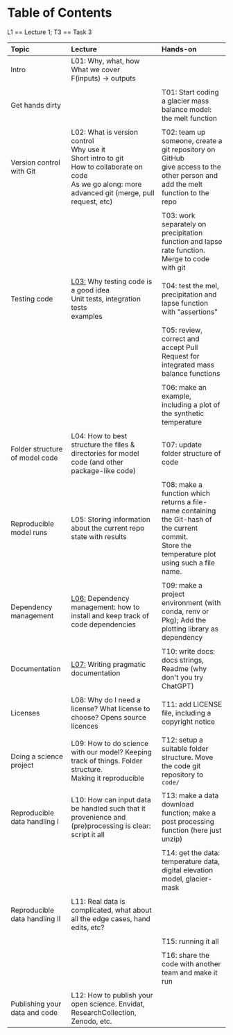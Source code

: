 # Table of Contents
L1 == Lecture 1; T3 == Task 3


| Topic                          | Lecture                                                                                                                                                           | Hands-on                                                                                                                                            |
|:-------------------------------|:------------------------------------------------------------------------------------------------------------------------------------------------------------------|:----------------------------------------------------------------------------------------------------------------------------------------------------|
| Intro                          | L01: Why, what, how<br>  What we cover<br>  F(inputs) -> outputs<br>                                                                                              |                                                                                                                                                     |
|                                |                                                                                                                                                                   |                                                                                                                                                     |
| Get hands dirty                |                                                                                                                                                                   | T01: Start coding a glacier mass balance model: the melt function                                                                                   |
|                                |                                                                                                                                                                   |                                                                                                                                                     |
| Version control with Git       | L02: What is version control<br> Why use it <br>Short intro to git <br>How to collaborate on code<br>As we go along: more advanced git (merge, pull request, etc) | T02: team up someone, create a git repository on GitHub<br> give access to the other person and add the melt function to the repo                   |
|                                |                                                                                                                                                                   |                                                                                                                                                     |
|                                |                                                                                                                                                                   | T03: work separately on precipitation function and lapse rate function.  Merge to code with git                                                     |
|                                |                                                                                                                                                                   |                                                                                                                                                     |
| Testing code                   | [L03:](lectures/testing.md) Why testing code is a good idea<br>Unit tests, integration tests<br>examples                                                          | T04: test the mel, precipitation and lapse function with "assertions"                                                                               |
|                                |                                                                                                                                                                   |                                                                                                                                                     |
|                                |                                                                                                                                                                   | T05: review, correct and accept Pull Request for integrated mass balance functions                                                                  |
|                                |                                                                                                                                                                   |                                                                                                                                                     |
|                                |                                                                                                                                                                   | T06: make an example, including a plot of the synthetic temperature                                                                                 |
|                                |                                                                                                                                                                   |                                                                                                                                                     |
| Folder structure of model code | L04: How to best structure the files & directories for model code (and other package-like code)                                                                   | T07: update folder structure of code                                                                                                                |
|                                |                                                                                                                                                                   |                                                                                                                                                     |
| Reproducible model runs        | L05: Storing information about the current repo state with results                                                                                                | T08: make a function which returns a file-name containing the Git-hash of the current commit.<br>Store the temperature plot using such a file name. |
|                                |                                                                                                                                                                   |                                                                                                                                                     |
| Dependency management          | [L06:](lectures/dependencies,md) Dependency management: how to install and keep track of code dependencies                                                        | T09: make a project environment (with conda, renv or Pkg); Add the plotting library as dependency                                                   |
|                                |                                                                                                                                                                   |                                                                                                                                                     |
| Documentation                  | [L07:](lectures/documentation.md) Writing pragmatic documentation                                                                                                 | T10: write docs: docs strings, Readme (why don't you try ChatGPT)                                                                                   |
|                                |                                                                                                                                                                   |                                                                                                                                                     |
| Licenses                       | L08: Why do I need a license?  What license to choose?  Opens source licences                                                                                     | T11: add LICENSE file, including a copyright notice                                                                                                 |
|                                |                                                                                                                                                                   |                                                                                                                                                     |
| Doing a science project        | L09: How to do science with our model? Keeping track of things.  Folder structure.<br>  Making it reproducible                                                    | T12: setup a suitable folder structure.  Move the code git repository to `code/`                                                                    |
|                                |                                                                                                                                                                   |                                                                                                                                                     |
| Reproducible data handling I   | L10: How can input data be handled such that it provenience and (pre)processing is clear: script it all                                                           | T13: make a data download function; make a post processing function (here just unzip)                                                               |
|                                |                                                                                                                                                                   |                                                                                                                                                     |
|                                |                                                                                                                                                                   | T14: get the data: temperature data, digital elevation model, glacier-mask                                                                          |
|                                |                                                                                                                                                                   |                                                                                                                                                     |
| Reproducible data handling II  | L11: Real data is complicated, what about all the edge cases, hand edits, etc?                                                                                    |                                                                                                                                                     |
|                                |                                                                                                                                                                   |                                                                                                                                                     |
|                                |                                                                                                                                                                   | T15: running it all                                                                                                                                 |
|                                |                                                                                                                                                                   |                                                                                                                                                     |
|                                |                                                                                                                                                                   | T16: share the code with another team and make it run                                                                                               |
|                                |                                                                                                                                                                   |                                                                                                                                                     |
| Publishing your data and code  | L12: How to publish your open science.  Envidat, ResearchCollection, Zenodo, etc.                                                                                 |                                                                                                                                                     |
